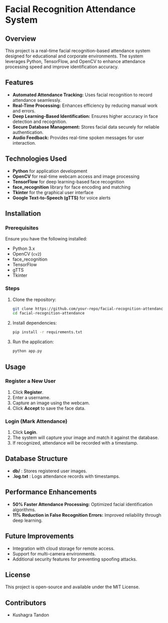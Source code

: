 # Facial Recognition Attendance System

## Overview
This project is a real-time facial recognition-based attendance system designed for educational and corporate environments. The system leverages Python, TensorFlow, and OpenCV to enhance attendance processing speed and improve identification accuracy.

## Features
- **Automated Attendance Tracking:** Uses facial recognition to record attendance seamlessly.
- **Real-Time Processing:** Enhances efficiency by reducing manual work and errors.
- **Deep Learning-Based Identification:** Ensures higher accuracy in face detection and recognition.
- **Secure Database Management:** Stores facial data securely for reliable authentication.
- **Audio Feedback:** Provides real-time spoken messages for user interaction.

## Technologies Used
- **Python** for application development
- **OpenCV** for real-time webcam access and image processing
- **TensorFlow** for deep learning-based face recognition
- **face_recognition** library for face encoding and matching
- **Tkinter** for the graphical user interface
- **Google Text-to-Speech (gTTS)** for voice alerts

## Installation
### Prerequisites
Ensure you have the following installed:
- Python 3.x
- OpenCV (`cv2`)
- face_recognition
- TensorFlow
- gTTS
- Tkinter

### Steps
1. Clone the repository:
   ```bash
   git clone https://github.com/your-repo/facial-recognition-attendance.git
   cd facial-recognition-attendance
   ```
2. Install dependencies:
   ```bash
   pip install -r requirements.txt
   ```
3. Run the application:
   ```bash
   python app.py
   ```

## Usage
### Register a New User
1. Click **Register**.
2. Enter a username.
3. Capture an image using the webcam.
4. Click **Accept** to save the face data.

### Login (Mark Attendance)
1. Click **Login**.
2. The system will capture your image and match it against the database.
3. If recognized, attendance will be recorded with a timestamp.

## Database Structure
- **db/** : Stores registered user images.
- **.log.txt** : Logs attendance records with timestamps.

## Performance Enhancements
- **50% Faster Attendance Processing:** Optimized facial identification algorithms.
- **11% Reduction in False Recognition Errors:** Improved reliability through deep learning.

## Future Improvements
- Integration with cloud storage for remote access.
- Support for multi-camera environments.
- Additional security features for preventing spoofing attacks.

## License
This project is open-source and available under the MIT License.

## Contributors
- Kushagra Tandon


